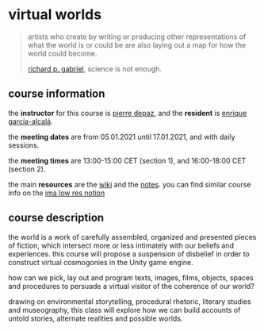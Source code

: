 # virtual worlds

> artists who create by writing or producing other representations of what the world is or could be are also laying out a map for how the world could become.
> 
> [richard p. gabriel](https://www.dreamsongs.com/), science is not enough.

## course information

the __instructor__ for this course is [pierre depaz](https://pierredepaz.net), and the __resident__ is [enrique garcía-alcalá](http://egarciaa.com/en/index.html).

the __meeting dates__ are from 05.01.2021 until 17.01.2021, and with daily sessions.

the __meeting times__ are 13:00-15:00 CET (section 1), and 16:00-18:00 CET (section 2).

the main __resources__ are the [wiki](https://github.com/periode/virtual-worlds/course-wiki/) and the [notes](https://periode.github.io/virtual-worlds). you can find similar course info on the [ima low res notion](https://www.notion.so/imalowres/Class-Virtual-Worlds-a3caeef2483c43f58c18e93bbf300129)

## course description

the world is a work of carefully assembled, organized and presented pieces of fiction, which intersect more or less intimately with our beliefs and experiences. this course will propose a suspension of disbelief in order to construct virtual cosmogonies in the Unity game engine.

how can we pick, lay out and program texts, images, films, objects, spaces and procedures to persuade a virtual visitor of the coherence of our world?

drawing on environmental storytelling, procedural rhetoric, literary studies and museography, this class will explore how we can build accounts of untold stories, alternate realities and possible worlds.
